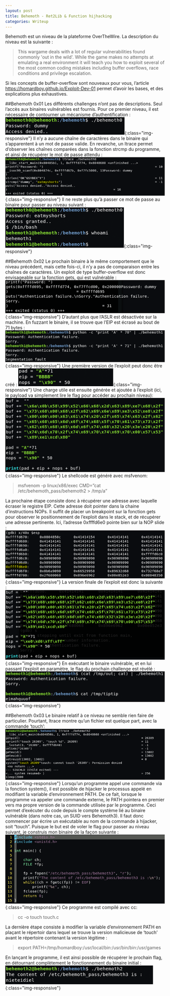 ```yaml
---
layout: post
title: Behemoth - Ret2Lib & Function hijhacking
categories: Writeup
---
```

Behemoth est un niveau de la plateforme OverTheWire. La description du niveau est la suivante :
>This wargame deals with a lot of regular vulnerabilities found commonly 'out
in the wild'. While the game makes no attempts at emulating a real environment
it will teach you how to exploit several of the most common coding mistakes
including buffer overflows, race conditions and privilege escalation.

Si les concepts de buffer-overflow sont nouveaux pour vous, l’article https://homardboy.github.io/Exploit-Dev-01 permet d’avoir les bases, et des explications plus exhaustives.

##Behemoth 0x01
Les différents challenges n’ont pas de descriptions. Seul l’accès aux binaires vulnérables est fournis. Pour ce premier niveau, il est nécessaire de contourner un mécanisme d’authentification :
![behemoth](/img/Behemoth/A.PNG){:class="img-responsive"}
Il n’y a aucune chaîne de caractères dans le binaire qui s’apparentent à un mot de passe valide. En revanche, un ltrace permet d’observer les chaînes comparées dans la fonction strcmp du programme, et ainsi de récupérer le mot de passe attendu :
![behemoth](/img/Behemoth/B.PNG){:class="img-responsive"}
Il ne reste plus qu’à passer ce mot de passe au binaire pour passer au niveau suivant :
![behemoth](/img/Behemoth/C.PNG){:class="img-responsive"}

##Behemoth 0x02
Le prochain binaire à le même comportement que le niveau précédent, mais cette fois-ci, il n’y a pas de comparaison entre les chaînes de caractères. Un exploit de type buffer-overflow est donc envisageable sur la fonction gets, qui est vulnérable :
![behemoth](/img/Behemoth/F.PNG){:class="img-responsive"}
D’autant plus que l’ASLR est désactivée sur la machine.
En fuzzant le binaire, il se trouve que l’EIP est écrasé au bout de 71 bytes :
![behemoth](/img/Behemoth/D.PNG){:class="img-responsive"}
Une première version de l’exploit peut donc être créé :
![behemoth](/img/Behemoth/G.PNG){:class="img-responsive"}
Une charge utile est ensuite générée et ajoutée à l’exploit (ici, le payload va simplement lire le flag pour accéder au prochain niveau):
![behemoth](/img/Behemoth/I.PNG){:class="img-responsive"}
Le shellcode est généré avec msfvenom:

> msfvenom -p linux/x86/exec CMD=”cat /etc/behemoth_pass/behemoth2 > /tmp/a”

La prochaine étape consiste donc à récupérer une adresse avec laquelle écraser le registre EIP. Cette adresse doit pointer dans la chaine d’instructions NOPs.
Il suffit de placer un breakpoint sur la fonction gets pour observer le positionnement de l’exploit dans le stack, et de récupérer une adresse pertinente. Ici, l’adresse 0xffffd6e0 pointe bien sur la NOP slide :
![behemoth](/img/Behemoth/J.PNG){:class="img-responsive"}
La version finale de l’exploit est donc la suivante :
![behemoth](/img/Behemoth/K.PNG){:class="img-responsive"}
En exécutant le binaire vulnérable, et en lui passant l’exploit en paramètre, le flag du prochain challenge est révélé :
![behemoth](/img/Behemoth/L.PNG){:class="img-responsive"}

##Behemoth 0x03
Le binaire relatif à ce niveau ne semble rien faire de particulier. Pourtant, ltrace montre qu’un fichier est quelque part, avec la commande ‘touch’:
![behemoth](/img/Behemoth/M.PNG){:class="img-responsive"}
Lorsqu’un programme appel une commande via la fonction system(), il est possible de hijacker le processus appelé en modifiant la variable d’environnement PATH. De ce fait, lorsque le programme va appeler une commande externe, le PATH pointera en premier vers ma propre version de la commande utilisée par le programme. Ceci permet d’exécuter du code depuis le compte système lié au binaire vulnérable (dans notre cas, un SUID vers Behemoth3).
Il faut donc commencer par écrire un exécutable au nom de la commande à hijacker, soit “touch”. Puisque le but est de voler le flag pour passer au niveau suivant, je construis mon binaire de la façon suivante :
![behemoth](/img/Behemoth/N.PNG){:class="img-responsive"}
Ce programme est compilé avec cc:
> cc -o touch touch.c

La dernière étape consiste à modifier la variable d’environnement PATH en plaçant le répertoir dans lequel se trouve la version malicieuse de ‘touch’ avant le répertoire contenant la version légitime :
> export PATH=/tmp/homardboy:/usr/local/bin:/usr/bin/bin:/usr/games

En lançant le programme, il est ainsi possible de récupérer le prochain flag, en détournant complètement le fonctionnement du binaire initial :
![behemoth](/img/Behemoth/O.PNG){:class="img-responsive"}
